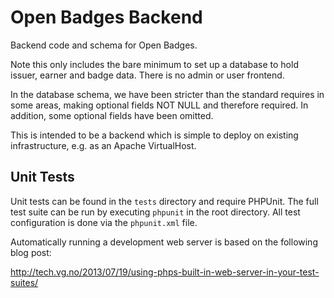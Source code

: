 # Open Badges Backend

Backend code and schema for Open Badges.

Note this only includes the bare minimum to set up a database to hold issuer,
earner and badge data. There is no admin or user frontend.

In the database schema, we have been stricter than the standard requires in some
areas, making optional fields NOT NULL and therefore required. In addition,
some optional fields have been omitted.

This is intended to be a backend which is simple to deploy on existing
infrastructure, e.g. as an Apache VirtualHost.

## Unit Tests

Unit tests can be found in the `tests` directory and require PHPUnit. The full
test suite can be run by executing `phpunit` in the root directory. All
test configuration is done via the `phpunit.xml` file.

Automatically running a development web server is based on the following blog
post:

http://tech.vg.no/2013/07/19/using-phps-built-in-web-server-in-your-test-suites/
